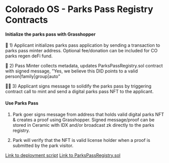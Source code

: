 # Colorado OS - Parks Pass Registry Contracts

#### Initialize the parks pass with Grasshopper 

🍃 1) Applicant initializes parks pass application by sending a transaction to parks pass minter address.  Optional fee/donation can be included for CO parks regen deFi fund. 

🚀 2) Pass Minter collects metadata, updates ParksPassRegistry.sol contract with signed message, "Yes, we believe this DID points to a valid person|family|group|auto"  

💪🏽 3) Applicant signs message to solidify the parks pass by triggering contract call to mint and send a digital parks pass NFT to the applicant. 

#### Use Parks Pass 

1) Park goer signs message from address that holds valid digital parks NFT & creates a proof using Grasshopper. Signed message/proof can be stored in Ceramic with IDX and/or broadcast zk directly to the parks registry.   

2) Park will verify that the NFT is valid license holder when a proof is submitted by the park visitor. 

[Link to deployment script](../scripts/eth-denver-poc.py)
[Link to ParksPassRegistry.sol](../contracts/PARKS-PASS-REGISTRY.sol)